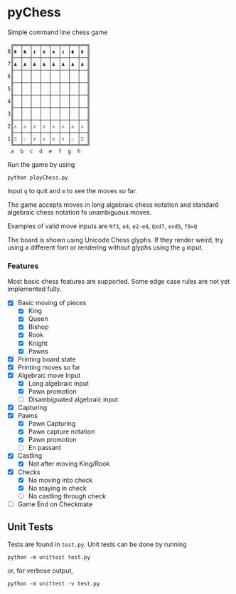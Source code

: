 # pyChess
Simple command line chess game

     ╔══╤══╤══╤══╤══╤══╤══╤══╗
    8║♜ │♞ │♝ │♛ │♚ │♝ │♞ │♜ ║
     ╟──┼──┼──┼──┼──┼──┼──┼──╢
    7║♟ │♟ │♟ │♟ │♟ │♟ │♟ │♟ ║
     ╟──┼──┼──┼──┼──┼──┼──┼──╢
    6║  │  │  │  │  │  │  │  ║
     ╟──┼──┼──┼──┼──┼──┼──┼──╢
    5║  │  │  │  │  │  │  │  ║
     ╟──┼──┼──┼──┼──┼──┼──┼──╢
    4║  │  │  │  │  │  │  │  ║
     ╟──┼──┼──┼──┼──┼──┼──┼──╢
    3║  │  │  │  │  │  │  │  ║
     ╟──┼──┼──┼──┼──┼──┼──┼──╢
    2║♙ │♙ │♙ │♙ │♙ │♙ │♙ │♙ ║
     ╟──┼──┼──┼──┼──┼──┼──┼──╢
    1║♖ │♘ │♗ │♕ │♔ │♗ │♘ │♖ ║
     ╚══╧══╧══╧══╧══╧══╧══╧══╝
     a  b  c  d  e  f  g  h

Run the game by using

    python playChess.py

Input `q` to quit and `m` to see the moves so far.

The game accepts moves in long algebraic chess notation and standard algebraic chess notation fo unambiguous moves.

Examples of valid move inputs are `Nf3`, `e4`, `e2-e4`, `Qxd7`, `exd5`, `f8=Q`

The board is shown using Unicode Chess glyphs. If they render weird, try using a different font or rendering without glyphs using the `g` input.

### Features
Most basic chess features are supported. Some edge case rules are not yet implemented fully.

- [x] Basic moving of pieces
    - [x] King
    - [x] Queen
    - [x] Bishop
    - [x] Rook
    - [x] Knight
    - [x] Pawns
- [x] Printing board state
- [x] Printing moves so far
- [x] Algebraic move Input
    - [x] Long algebraic input
    - [x] Pawn promotion
    - [ ] Disambiguated algebraic input
- [x] Capturing
- [x] Pawns
    - [x] Pawn Capturing
    - [x] Pawn capture notation
    - [x] Pawn promotion
    - [ ] En passant
- [x] Castling
    - [x] Not after moving King/Rook
- [x] Checks
	- [x] No moving into check
	- [x] No staying in check
	- [ ] No castling through check
- [ ] Game End on Checkmate

## Unit Tests
Tests are found in `test.py`. Unit tests can be done by running

    python -m unittest test.py

or, for verbose output,

    python -m unittest -v test.py
